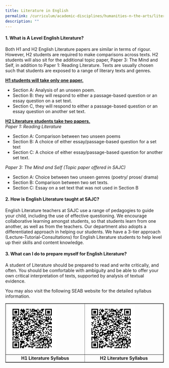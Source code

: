 ```yaml
---
title: Literature in English
permalink: /curriculum/academic-disciplines/humanities-n-the-arts/literature-in-english/
description: ""
---
```

<h4><strong>1. What is A Level English Literature?</strong></h4>
<p>Both H1 and H2 English Literature papers are similar in terms of rigour. However, H2 students are required to make comparisons across texts. H2 students will also sit for the additional topic paper, Paper 3: The Mind and Self, in addition to Paper 1: Reading Literature. Texts are usually chosen such that students are exposed to a range of literary texts and genres.</p>
<p><u><strong>H1 students will take only one paper.<br /></strong></u></p>
<ul>
<li>Section A: Analysis of an unseen poem.</li>
<li>Section B: they will respond to either a passage-based question or an essay question on a set text.</li>
<li>Section C, they will respond to either a passage-based question or an essay question on another set text.</li>
</ul>
<p><u><strong>H2 Literature students take two papers.<br /></strong></u><em>Paper 1: Reading Literature<br /></em></p>
<ul>
<li>Section A: Comparison between two unseen poems</li>
<li>Section B: A choice of either essay/passage-based question for a set text</li>
<li>Section C: A choice of either essay/passage-based question for another set text.</li>
</ul>
<p><em>Paper 3: The Mind and Self (Topic paper offered in SAJC)<br /></em></p>
<ul>
<li>Section A: Choice between two unseen genres (poetry/ prose/ drama)</li>
<li>Section B: Comparison between two set texts.</li>
<li>Section C: Essay on a set text that was not used in Section B</li>
</ul>
<h4><strong>2. How is English Literature taught at SAJC?</strong></h4>
<p>English Literature teachers at SAJC use a range of pedagogies to guide your child, including the use of effective questioning. We encourage collaborative learning amongst students, so that students learn from one another, as well as from the teachers. Our department also adopts a differentiated approach in helping our students. We have a 3-tier approach (Lecture-Tutorial-Consultations) for English Literature students to help level up their skills and content knowledge.</p>
<h4><strong>3. What can I do to prepare myself for English Literature?</strong></h4>
<p>A student of Literature should be prepared to read and write critically, and often. You should be comfortable with ambiguity and be able to offer your own critical interpretation of texts, supported by analysis of textual evidence.</p>
<p>You may also visit the following SEAB website for the detailed syllabus information.</p>
<table style="border-collapse: collapse; width: 100%;" border="1">
<tbody>
<tr>
<td style="width: 50%;"><img style="width: 65%;" src="/images/lit1.png" /></td>
<td style="width: 50%;"><img style="width: 65%;" src="/images/lit2.png" /></td>
</tr>
<tr>
<td style="width: 50%; text-align: center;"><strong>H1 Literature&nbsp;Syllabus</strong></td>
<td style="width: 50%; text-align: center;"><strong>H2 Literature&nbsp;Syllabus</strong></td>
</tr>
</tbody>
</table>